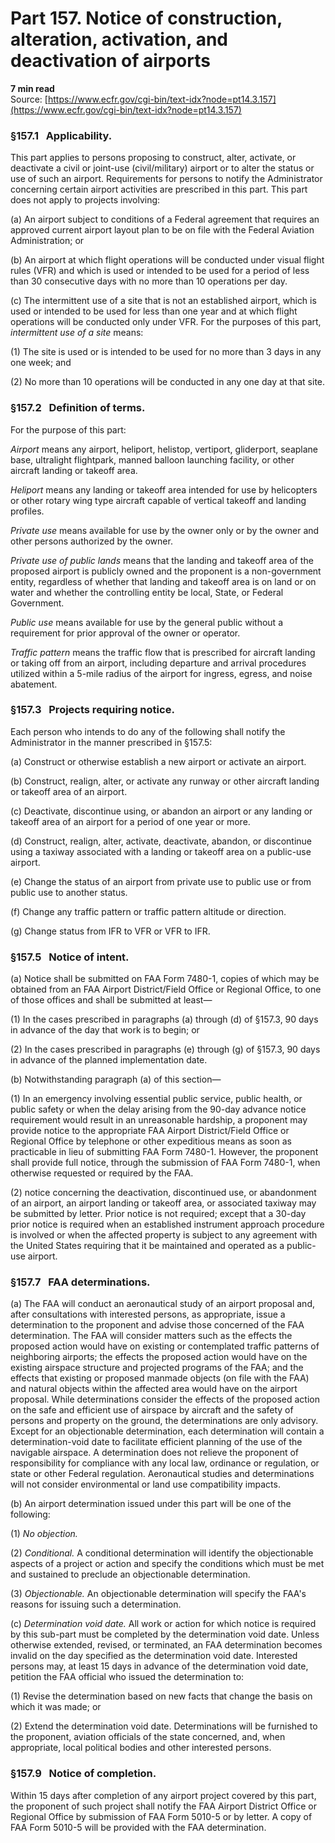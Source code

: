 # Part 157. Notice of construction, alteration, activation, and deactivation of airports
**7 min read**  
Source: [https://www.ecfr.gov/cgi-bin/text-idx?node=pt14.3.157](https://www.ecfr.gov/cgi-bin/text-idx?node=pt14.3.157)

<div>

### §157.1   Applicability.

This part applies to persons proposing to construct, alter, activate, or deactivate a civil or joint-use (civil/military) airport or to alter the status or use of such an airport. Requirements for persons to notify the Administrator concerning certain airport activities are prescribed in this part. This part does not apply to projects involving:

\(a\) An airport subject to conditions of a Federal agreement that requires an approved current airport layout plan to be on file with the Federal Aviation Administration; or

\(b\) An airport at which flight operations will be conducted under visual flight rules (VFR) and which is used or intended to be used for a period of less than 30 consecutive days with no more than 10 operations per day.

\(c\) The intermittent use of a site that is not an established airport, which is used or intended to be used for less than one year and at which flight operations will be conducted only under VFR. For the purposes of this part, *intermittent use of a site* means:

\(1\) The site is used or is intended to be used for no more than 3 days in any one week; and

\(2\) No more than 10 operations will be conducted in any one day at that site.

### §157.2   Definition of terms.

For the purpose of this part:

*Airport* means any airport, heliport, helistop, vertiport, gliderport, seaplane base, ultralight flightpark, manned balloon launching facility, or other aircraft landing or takeoff area.

*Heliport* means any landing or takeoff area intended for use by helicopters or other rotary wing type aircraft capable of vertical takeoff and landing profiles.

*Private use* means available for use by the owner only or by the owner and other persons authorized by the owner.

*Private use of public lands* means that the landing and takeoff area of the proposed airport is publicly owned and the proponent is a non-government entity, regardless of whether that landing and takeoff area is on land or on water and whether the controlling entity be local, State, or Federal Government.

*Public use* means available for use by the general public without a requirement for prior approval of the owner or operator.

*Traffic pattern* means the traffic flow that is prescribed for aircraft landing or taking off from an airport, including departure and arrival procedures utilized within a 5-mile radius of the airport for ingress, egress, and noise abatement.

### §157.3   Projects requiring notice.

Each person who intends to do any of the following shall notify the Administrator in the manner prescribed in §157.5:

\(a\) Construct or otherwise establish a new airport or activate an airport.

\(b\) Construct, realign, alter, or activate any runway or other aircraft landing or takeoff area of an airport.

\(c\) Deactivate, discontinue using, or abandon an airport or any landing or takeoff area of an airport for a period of one year or more.

\(d\) Construct, realign, alter, activate, deactivate, abandon, or discontinue using a taxiway associated with a landing or takeoff area on a public-use airport.

\(e\) Change the status of an airport from private use to public use or from public use to another status.

\(f\) Change any traffic pattern or traffic pattern altitude or direction.

\(g\) Change status from IFR to VFR or VFR to IFR.

### §157.5   Notice of intent.

\(a\) Notice shall be submitted on FAA Form 7480-1, copies of which may be obtained from an FAA Airport District/Field Office or Regional Office, to one of those offices and shall be submitted at least—

\(1\) In the cases prescribed in paragraphs (a) through (d) of §157.3, 90 days in advance of the day that work is to begin; or

\(2\) In the cases prescribed in paragraphs (e) through (g) of §157.3, 90 days in advance of the planned implementation date.

\(b\) Notwithstanding paragraph (a) of this section—

\(1\) In an emergency involving essential public service, public health, or public safety or when the delay arising from the 90-day advance notice requirement would result in an unreasonable hardship, a proponent may provide notice to the appropriate FAA Airport District/Field Office or Regional Office by telephone or other expeditious means as soon as practicable in lieu of submitting FAA Form 7480-1. However, the proponent shall provide full notice, through the submission of FAA Form 7480-1, when otherwise requested or required by the FAA.

\(2\) notice concerning the deactivation, discontinued use, or abandonment of an airport, an airport landing or takeoff area, or associated taxiway may be submitted by letter. Prior notice is not required; except that a 30-day prior notice is required when an established instrument approach procedure is involved or when the affected property is subject to any agreement with the United States requiring that it be maintained and operated as a public-use airport.

### §157.7   FAA determinations.

\(a\) The FAA will conduct an aeronautical study of an airport proposal and, after consultations with interested persons, as appropriate, issue a determination to the proponent and advise those concerned of the FAA determination. The FAA will consider matters such as the effects the proposed action would have on existing or contemplated traffic patterns of neighboring airports; the effects the proposed action would have on the existing airspace structure and projected programs of the FAA; and the effects that existing or proposed manmade objects (on file with the FAA) and natural objects within the affected area would have on the airport proposal. While determinations consider the effects of the proposed action on the safe and efficient use of airspace by aircraft and the safety of persons and property on the ground, the determinations are only advisory. Except for an objectionable determination, each determination will contain a determination-void date to facilitate efficient planning of the use of the navigable airspace. A determination does not relieve the proponent of responsibility for compliance with any local law, ordinance or regulation, or state or other Federal regulation. Aeronautical studies and determinations will not consider environmental or land use compatibility impacts.

\(b\) An airport determination issued under this part will be one of the following:

\(1\) *No objection.*

\(2\) *Conditional.* A conditional determination will identify the objectionable aspects of a project or action and specify the conditions which must be met and sustained to preclude an objectionable determination.

\(3\) *Objectionable.* An objectionable determination will specify the FAA's reasons for issuing such a determination.

\(c\) *Determination void date.* All work or action for which notice is required by this sub-part must be completed by the determination void date. Unless otherwise extended, revised, or terminated, an FAA determination becomes invalid on the day specified as the determination void date. Interested persons may, at least 15 days in advance of the determination void date, petition the FAA official who issued the determination to:

\(1\) Revise the determination based on new facts that change the basis on which it was made; or

\(2\) Extend the determination void date. Determinations will be furnished to the proponent, aviation officials of the state concerned, and, when appropriate, local political bodies and other interested persons.

### §157.9   Notice of completion.

Within 15 days after completion of any airport project covered by this part, the proponent of such project shall notify the FAA Airport District Office or Regional Office by submission of FAA Form 5010-5 or by letter. A copy of FAA Form 5010-5 will be provided with the FAA determination.

</div>